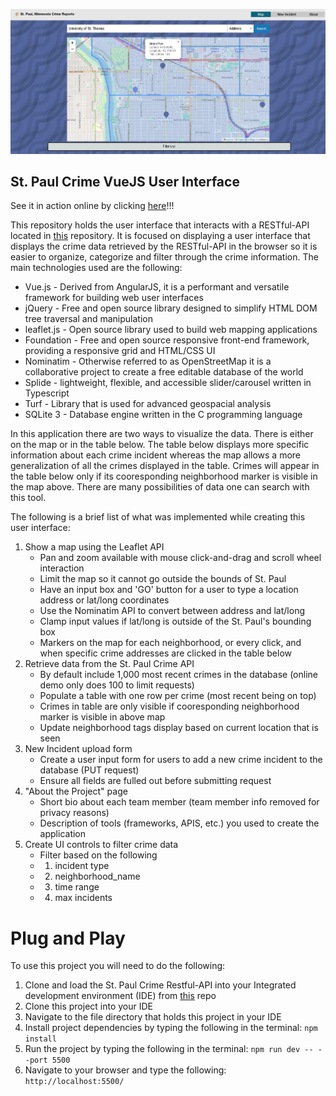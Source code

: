 ![Alt text](StPaulCrimeWeb.jpg)

## St. Paul Crime VueJS User Interface

See it in action online by clicking [here](https://tuck1297.github.io/Vue-Single-Page-St.-Paul-Crime/)!!!

This repository holds the user interface that interacts with a RESTful-API located in [this](https://github.com/tuck1297/crime-restful-api) repository. It is focused on displaying a user interface that displays the crime data retrieved by the RESTful-API in the browser so it is easier to organize, categorize and filter through the crime information. The main technologies used are the following: 

- Vue.js - Derived from AngularJS, it is a performant and versatile framework for building web user interfaces
- jQuery - Free and open source library designed to simplify HTML DOM tree traversal and manipulation
- leaflet.js - Open source library used to build web mapping applications
- Foundation - Free and open source responsive front-end framework, providing a responsive grid and HTML/CSS UI
- Nominatim - Otherwise referred to as OpenStreetMap it is a collaborative project to create a free editable database of the world
- Splide - lightweight, flexible, and accessible slider/carousel written in Typescript
- Turf - Library that is used for advanced geospacial analysis
- SQLite 3 - Database engine written in the C programming language 

In this application there are two ways to visualize the data. There is either on the map or in the table below. The table below displays more specific information about each crime incident whereas the map allows a more generalization of all the crimes displayed in the table. Crimes will appear in the table below only if its cooresponding neighborhood marker is visible in the map above. There are many possibilities of data one can search with this tool. 

The following is a brief list of what was implemented while creating this user interface: 

1. Show a map using the Leaflet API
    - Pan and zoom available with mouse click-and-drag and scroll wheel interaction
    - Limit the map so it cannot go outside the bounds of St. Paul
    - Have an input box and 'GO' button for a user to type a location address or lat/long coordinates
    - Use the Nominatim API to convert between address and lat/long
    - Clamp input values if lat/long is outside of the St. Paul's bounding box
    - Markers on the map for each neighborhood, or every click, and when specific crime addresses are clicked in the table below
2. Retrieve data from the St. Paul Crime API
    - By default include 1,000 most recent crimes in the database (online demo only does 100 to limit requests)
    - Populate a table with one row per crime (most recent being on top)
    - Crimes in table are only visible if cooresponding neighborhood marker is visible in above map
    - Update neighborhood tags display based on current location that is seen
3. New Incident upload form
    - Create a user input form for users to add a new crime incident to the database (PUT request)
    - Ensure all fields are fulled out before submitting request
4. "About the Project" page
    - Short bio about each team member (team member info removed for privacy reasons)
    - Description of tools (frameworks, APIS, etc.) you used to create the application
5. Create UI controls to filter crime data
    - Filter based on the following
    - 1. incident type
    - 2. neighborhood_name
    - 3. time range
    - 4. max incidents

# Plug and Play

To use this project you will need to do the following: 

1. Clone and load the St. Paul Crime Restful-API into your Integrated development environment (IDE) from [this](https://github.com/tuck1297/crime-restful-api) repo
1. Clone this project into your IDE
2. Navigate to the file directory that holds this project in your IDE
3. Install project dependencies by typing the following in the terminal: 
```npm install```
4. Run the project by typing the following in the terminal: 
``` npm run dev -- --port 5500 ```
5. Navigate to your browser and type the following: 
``` http://localhost:5500/ ```